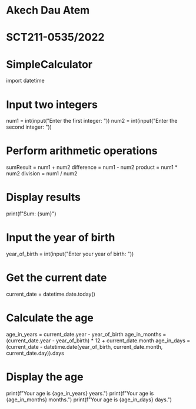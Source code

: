# Akech Dau Atem
# SCT211-0535/2022

# SimpleCalculator 

import datetime

# Input two integers
num1 = int(input("Enter the first integer: "))
num2 = int(input("Enter the second integer: "))

# Perform arithmetic operations
sumResult = num1 + num2
difference = num1 - num2
product = num1 * num2
division = num1 / num2 

# Display results
print(f"Sum: {sum}")

# Input the year of birth
year_of_birth = int(input("Enter your year of birth: "))

# Get the current date
current_date = datetime.date.today()

# Calculate the age
age_in_years = current_date.year - year_of_birth
age_in_months = (current_date.year - year_of_birth) * 12 + current_date.month
age_in_days = (current_date - datetime.date(year_of_birth, current_date.month, current_date.day)).days

# Display the age
print(f"Your age is {age_in_years} years.")
print(f"Your age is {age_in_months} months.")
print(f"Your age is {age_in_days} days.")